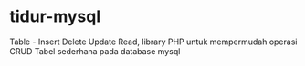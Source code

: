 # tidur-mysql
Table - Insert Delete Update Read, library PHP untuk mempermudah operasi CRUD Tabel sederhana pada database mysql

